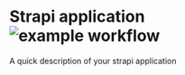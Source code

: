 # Strapi application ![example workflow](https://github.com/RED143/ci/actions/workflows/workflow.yml/badge.svg)

A quick description of your strapi application
